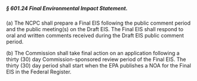 ##### § 601.24 Final Environmental Impact Statement. #####

(a) The NCPC shall prepare a Final EIS following the public comment period and the public meeting(s) on the Draft EIS. The Final EIS shall respond to oral and written comments received during the Draft EIS public comment period.

(b) The Commission shall take final action on an application following a thirty (30) day Commission-sponsored review period of the Final EIS. The thirty (30) day period shall start when the EPA publishes a NOA for the Final EIS in the Federal Register.